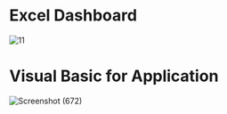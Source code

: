 # Excel Dashboard
![11](https://user-images.githubusercontent.com/92861344/211197225-bef62643-b608-4a52-9736-00adb71c3992.png)

# Visual Basic for Application


![Screenshot (672)](https://user-images.githubusercontent.com/92861344/211197317-e99d9b27-4c95-49d4-a61b-67693e7e6aa4.png)

